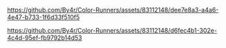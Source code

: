 

https://github.com/By4r/Color-Runners/assets/83112148/dee7e8a3-a4a6-4e47-b733-1f6d33f510f5



https://github.com/By4r/Color-Runners/assets/83112148/d6fec4b1-302e-4c4d-95ef-fb9792b14d53

